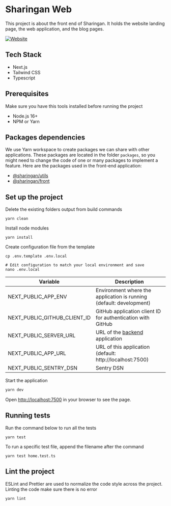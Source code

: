 # Sharingan Web

This project is about the front end of Sharingan. It holds the website landing page, the web application, and the blog pages.

[![Website](https://sharingan.dev/assets/og.png)](https://sharingan.dev)

## Tech Stack
* Next.js
* Tailwind CSS
* Typescript

## Prerequisites
Make sure you have this tools installed before running the project
* Node.js 16+
* NPM or Yarn

## Packages dependencies
We use Yarn workspace to create packages we can share with other applications.
These packages are located in the folder `packages`, so you might need to change the code of one or many packages to implement a feature.
Here are the packages used in the front-end application:

* [@sharingan/utils](../../packages/utils)
* [@sharingan/front](../../packages/front)

## Set up the project
Delete the existing folders output from build commands
```shell
yarn clean
```
Install node modules
````shell
yarn install
````
Create configuration file from the template
```shell
cp .env.template .env.local

# Edit configuration to match your local environment and save
nano .env.local
```
| Variable                     | Description                                                         |
|------------------------------|---------------------------------------------------------------------|
| NEXT_PUBLIC_APP_ENV          | Environment where the application is running (default: development) |
| NEXT_PUBLIC_GITHUB_CLIENT_ID | GitHub application client ID for authentication with GitHub         |
| NEXT_PUBLIC_SERVER_URL       | URL of the [backend](../core) application                           |
| NEXT_PUBLIC_APP_URL          | URL of this application (default: http://localhost:7500)            |
| NEXT_PUBLIC_SENTRY_DSN       | Sentry DSN                                                          |


Start the application
```bash
yarn dev
```
Open [http://localhost:7500](http://localhost:7500) in your browser to see the page.

## Running tests
Run the command below to run all the tests
```shell
yarn test
```
To run a specific test file, append the filename after the command
```shell
yarn test home.test.ts
```

## Lint the project
ESLint and Prettier are used to normalize the code style across the project.
Linting the code make sure there is no error
```shell
yarn lint
```
